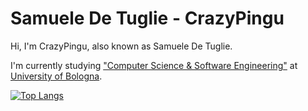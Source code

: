 # **Samuele De Tuglie - CrazyPingu**

<!-- ![CrazyPingu's github stats](https://github-readme-stats.vercel.app/api?username=CrazyPingu) -->
Hi, I'm CrazyPingu, also known as Samuele De Tuglie.

I'm currently studying ["Computer Science & Software Engineering"](https://corsi.unibo.it/2cycle/ComputerScienceEngineering) at [University of Bologna](https://www.unibo.it/en/homepage).

[![Top Langs](https://github-readme-stats.vercel.app/api/top-langs/?username=CrazyPingu&layout=compact&theme=tokyonight#gh-dark-mode-only)](https://github.com/anuraghazra/github-readme-stats#gh-dark-mode-only)

